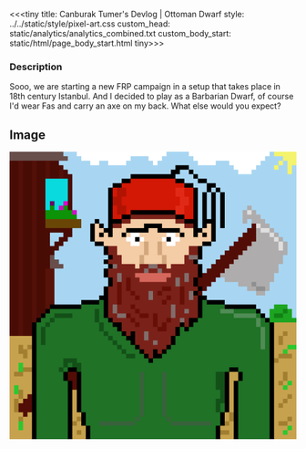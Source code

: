 <<<tiny
title: Canburak Tumer's Devlog | Ottoman Dwarf
style: ../../static/style/pixel-art.css
custom_head: static/analytics/analytics_combined.txt
custom_body_start: static/html/page_body_start.html
tiny>>>

### Description
Sooo, we are starting a new FRP campaign in a setup that takes place in 18th century Istanbul. And I decided to play as a Barbarian Dwarf, of course I'd wear Fas and carry an axe on my back. What else would you expect?

## Image
![art](../../static/pixel-art/Dwarf-v1.gif)